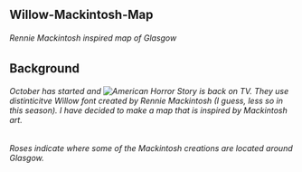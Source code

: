 ## Willow-Mackintosh-Map
###### Rennie Mackintosh inspired map of Glasgow

## Background

###### October has started and ![American Horror Story](https://en.wikipedia.org/wiki/American_Horror_Story) is back on TV. They use distinticitve Willow font created by Rennie Mackintosh (I guess, less so in this season). I have decided to make a map that is inspired by Mackintosh art. 

###### Roses indicate where some of the Mackintosh creations are located around Glasgow.